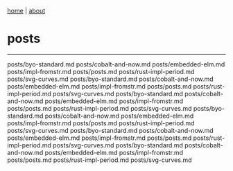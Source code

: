 [home](../README.md) | [about](../about.md)  

# posts

---

posts/byo-standard.md
posts/cobalt-and-now.md
posts/embedded-elm.md
posts/impl-fromstr.md
posts/posts.md
posts/rust-impl-period.md
posts/svg-curves.md
posts/byo-standard.md
posts/cobalt-and-now.md
posts/embedded-elm.md
posts/impl-fromstr.md
posts/posts.md
posts/rust-impl-period.md
posts/svg-curves.md
posts/byo-standard.md
posts/cobalt-and-now.md
posts/embedded-elm.md
posts/impl-fromstr.md
posts/posts.md
posts/rust-impl-period.md
posts/svg-curves.md
posts/byo-standard.md
posts/cobalt-and-now.md
posts/embedded-elm.md
posts/impl-fromstr.md
posts/posts.md
posts/rust-impl-period.md
posts/svg-curves.md
posts/byo-standard.md
posts/cobalt-and-now.md
posts/embedded-elm.md
posts/impl-fromstr.md
posts/posts.md
posts/rust-impl-period.md
posts/svg-curves.md
posts/byo-standard.md
posts/cobalt-and-now.md
posts/embedded-elm.md
posts/impl-fromstr.md
posts/posts.md
posts/rust-impl-period.md
posts/svg-curves.md
